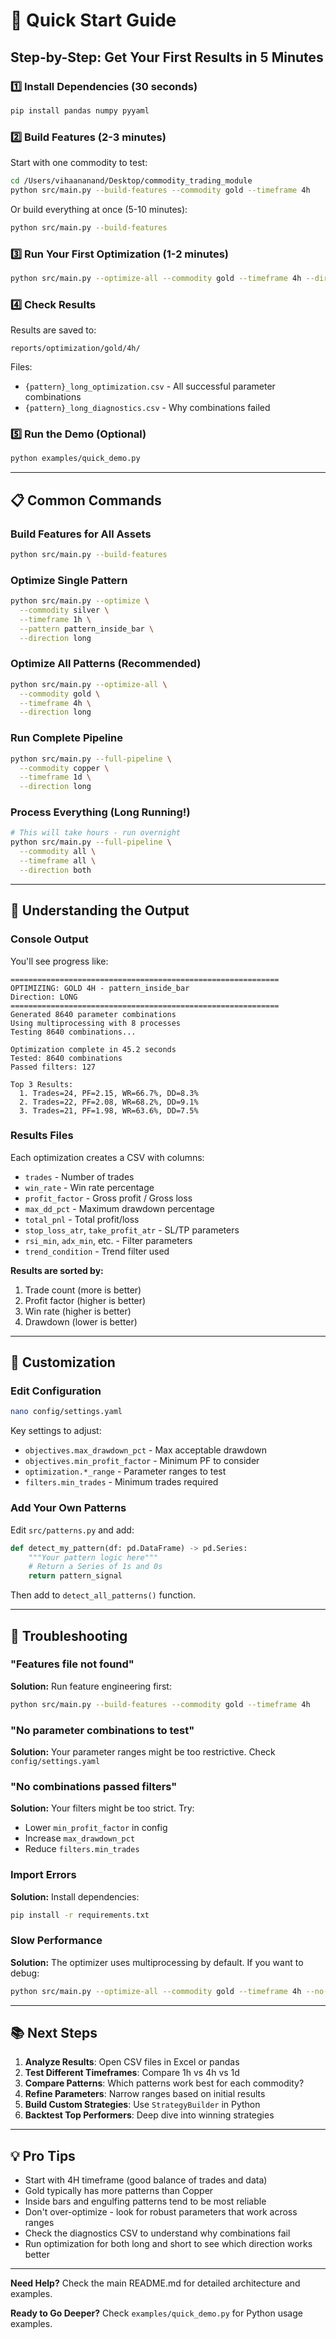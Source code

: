 # 🚀 Quick Start Guide

## Step-by-Step: Get Your First Results in 5 Minutes

### 1️⃣ Install Dependencies (30 seconds)

```bash
pip install pandas numpy pyyaml
```

### 2️⃣ Build Features (2-3 minutes)

Start with one commodity to test:

```bash
cd /Users/vihaananand/Desktop/commodity_trading_module
python src/main.py --build-features --commodity gold --timeframe 4h
```

Or build everything at once (5-10 minutes):

```bash
python src/main.py --build-features
```

### 3️⃣ Run Your First Optimization (1-2 minutes)

```bash
python src/main.py --optimize-all --commodity gold --timeframe 4h --direction long
```

### 4️⃣ Check Results

Results are saved to:
```
reports/optimization/gold/4h/
```

Files:
- `{pattern}_long_optimization.csv` - All successful parameter combinations
- `{pattern}_long_diagnostics.csv` - Why combinations failed

### 5️⃣ Run the Demo (Optional)

```bash
python examples/quick_demo.py
```

---

## 📋 Common Commands

### Build Features for All Assets
```bash
python src/main.py --build-features
```

### Optimize Single Pattern
```bash
python src/main.py --optimize \
  --commodity silver \
  --timeframe 1h \
  --pattern pattern_inside_bar \
  --direction long
```

### Optimize All Patterns (Recommended)
```bash
python src/main.py --optimize-all \
  --commodity gold \
  --timeframe 4h \
  --direction long
```

### Run Complete Pipeline
```bash
python src/main.py --full-pipeline \
  --commodity copper \
  --timeframe 1d \
  --direction long
```

### Process Everything (Long Running!)
```bash
# This will take hours - run overnight
python src/main.py --full-pipeline \
  --commodity all \
  --timeframe all \
  --direction both
```

---

## 🎯 Understanding the Output

### Console Output

You'll see progress like:
```
============================================================
OPTIMIZING: GOLD 4H - pattern_inside_bar
Direction: LONG
============================================================
Generated 8640 parameter combinations
Using multiprocessing with 8 processes
Testing 8640 combinations...

Optimization complete in 45.2 seconds
Tested: 8640 combinations
Passed filters: 127

Top 3 Results:
  1. Trades=24, PF=2.15, WR=66.7%, DD=8.3%
  2. Trades=22, PF=2.08, WR=68.2%, DD=9.1%
  3. Trades=21, PF=1.98, WR=63.6%, DD=7.5%
```

### Results Files

Each optimization creates a CSV with columns:
- `trades` - Number of trades
- `win_rate` - Win rate percentage
- `profit_factor` - Gross profit / Gross loss
- `max_dd_pct` - Maximum drawdown percentage
- `total_pnl` - Total profit/loss
- `stop_loss_atr`, `take_profit_atr` - SL/TP parameters
- `rsi_min`, `adx_min`, etc. - Filter parameters
- `trend_condition` - Trend filter used

**Results are sorted by:**
1. Trade count (more is better)
2. Profit factor (higher is better)
3. Win rate (higher is better)
4. Drawdown (lower is better)

---

## 🔧 Customization

### Edit Configuration

```bash
nano config/settings.yaml
```

Key settings to adjust:
- `objectives.max_drawdown_pct` - Max acceptable drawdown
- `objectives.min_profit_factor` - Minimum PF to consider
- `optimization.*_range` - Parameter ranges to test
- `filters.min_trades` - Minimum trades required

### Add Your Own Patterns

Edit `src/patterns.py` and add:
```python
def detect_my_pattern(df: pd.DataFrame) -> pd.Series:
    """Your pattern logic here"""
    # Return a Series of 1s and 0s
    return pattern_signal
```

Then add to `detect_all_patterns()` function.

---

## 🐛 Troubleshooting

### "Features file not found"
**Solution:** Run feature engineering first:
```bash
python src/main.py --build-features --commodity gold --timeframe 4h
```

### "No parameter combinations to test"
**Solution:** Your parameter ranges might be too restrictive. Check `config/settings.yaml`

### "No combinations passed filters"
**Solution:** Your filters might be too strict. Try:
- Lower `min_profit_factor` in config
- Increase `max_drawdown_pct`
- Reduce `filters.min_trades`

### Import Errors
**Solution:** Install dependencies:
```bash
pip install -r requirements.txt
```

### Slow Performance
**Solution:** The optimizer uses multiprocessing by default. If you want to debug:
```bash
python src/main.py --optimize-all --commodity gold --timeframe 4h --no-multiprocessing
```

---

## 📚 Next Steps

1. **Analyze Results**: Open CSV files in Excel or pandas
2. **Test Different Timeframes**: Compare 1h vs 4h vs 1d
3. **Compare Patterns**: Which patterns work best for each commodity?
4. **Refine Parameters**: Narrow ranges based on initial results
5. **Build Custom Strategies**: Use `StrategyBuilder` in Python
6. **Backtest Top Performers**: Deep dive into winning strategies

---

## 💡 Pro Tips

- Start with 4H timeframe (good balance of trades and data)
- Gold typically has more patterns than Copper
- Inside bars and engulfing patterns tend to be most reliable
- Don't over-optimize - look for robust parameters that work across ranges
- Check the diagnostics CSV to understand why combinations fail
- Run optimization for both long and short to see which direction works better

---

**Need Help?** Check the main README.md for detailed architecture and examples.

**Ready to Go Deeper?** Check `examples/quick_demo.py` for Python usage examples.





